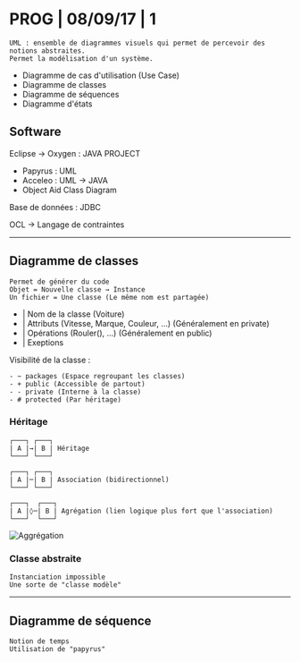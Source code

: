# PROG | 08/09/17 | 1

```
UML : ensemble de diagrammes visuels qui permet de percevoir des notions abstraites.
Permet la modélisation d'un système.
```
- Diagramme de cas d'utilisation (Use Case)
- Diagramme de classes
- Diagramme de séquences
- Diagramme d'états

## Software
Eclipse → Oxygen : JAVA PROJECT
- Papyrus : UML
- Acceleo : UML → JAVA
- Object Aid Class Diagram

Base de données : JDBC

OCL → Langage de contraintes

---
## Diagramme de classes

```
Permet de générer du code
Objet = Nouvelle classe → Instance
Un fichier = Une classe (Le même nom est partagée)
```
* | Nom de la classe (Voiture)
* | Attributs (Vitesse, Marque, Couleur, ...) (Généralement en private)
* | Opérations  (Rouler(), ...) (Généralement en public)
* | Exeptions


Visibilité de la classe :
```
- ~ packages (Espace regroupant les classes)
- + public (Accessible de partout)
- - private (Interne à la classe)
- # protected (Par héritage)
```

### Héritage

```
┌───┐ ┌───┐
| A |→| B | Héritage
└───┘ └───┘

┌───┐ ┌───┐
| A |─| B | Association (bidirectionnel)
└───┘ └───┘

┌───┐  ┌───┐
| A |◊─| B | Agrégation (lien logique plus fort que l'association)
└───┘  └───┘
```
![Aggrégation](http://lh4.ggpht.com/_aUOgqE3fGXc/Sh32eo6k3II/AAAAAAAAAac/c3lyBGfFEeQ/image_thumb%5B14%5D.png?imgmax=800)


### Classe abstraite

```
Instanciation impossible
Une sorte de "classe modèle"
```

---
## Diagramme de séquence

```
Notion de temps
Utilisation de "papyrus"
```


